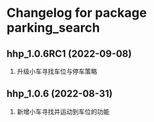 # Changelog for package parking_search

hhp_1.0.6RC1 (2022-09-08)
------------------
1. 升级小车寻找车位与停车策略

hhp_1.0.6 (2022-08-31)
------------------
1. 新增小车寻找并运动到车位的功能
